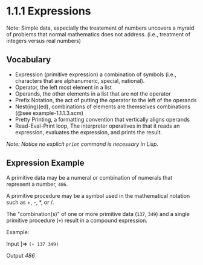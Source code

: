 # 1.1.1 Expressions

Note: Simple data, especially the treatement of numbers uncovers a myraid of problems that normal mathematics does not address. (i.e., treatment of integers versus real numbers)

## Vocabulary

- Expression (primitive expression) a combination of symbols (i.e., characters that are alphanumeric, special, national).
- Operator, the left most element in a list
- Operands, the other elements in a list that are not the operator
- Prefix Notation, the act of putting the operator to the left of the operands
- Nest(ing)(ed), combinations of elements are themselves combinations (@see example-1.1.1.3.scm)
- Pretty Printing, a formatting convention that vertically aligns operands
- Read-Eval-Print loop, The interpreter operatives in that it reads an expression, evaluates the expression, and prints the result.

*Note: Notice no explicit `print` command is necessary in Lisp.*

## Expression Example
A primitive data may be a numeral or combination of numerals that represent a number, `486`.

A primitive procedure may be a symbol used in the mathematical notation such as +, -, *, or /.

The "combination(s)" of one or more primitive data (`137`, `349`) and a single primitive procedure (`+`) result in a compound expression.

Example:

Input ]=>
`(+ 137 349)`

Output
*486*
